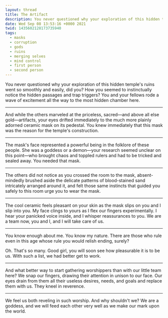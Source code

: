 ```yaml
---
layout: thread
title: The Artifact
description: You never questioned why your exploration of this hidden temple's ruins went ...
date: Wed Sep 08 13:53:16 +0000 2021
twid: 1435602128173735940
tags:
  - masks
  - corruption
  - gods
  - ruins
  - merging selves
  - mind control
  - first person
  - second person
---
```

<article class="thread">
<section class="tweet">
<p>You never questioned why your exploration of this hidden temple's ruins went so smoothly and easily, did you? How you seemed to instinctually notice the hidden passages and trap triggers? You and your fellows rode a wave of excitement all the way to the most hidden chamber here.</p>
</section>
<hr class="tweet_sep">
<section class="tweet">
<p>And while the others marveled at the priceless, sacred—and above all else gold—artifacts, your eyes drifted immediately to the much more plainly adorned ceramic mask on its pedestal. You knew immediately that this mask was the reason for the temple's construction.</p>
</section>
<hr class="tweet_sep">
<section class="tweet">
<p>The mask's face represented a powerful being in the folklore of these people. She was a goddess or a demon—your research seemed unclear on this point—who brought chaos and toppled rulers and had to be tricked and sealed away. You needed that mask.</p>
</section>
<hr class="tweet_sep">
<section class="tweet">
<p>The others did not notice as you crossed the room to the mask, absent-mindedly brushed aside the delicate patterns of blood-stained sand intricately arranged around it, and felt those same instincts that guided you safely to this room urge you to wear the mask.</p>
</section>
<hr class="tweet_sep">
<section class="tweet">
<p>The cool ceramic feels pleasant on your skin as the mask slips on you and I slip into you. My face clings to yours as I flex our fingers experimentally. I hear your panicked voice inside, and I whisper reassurances to you. We are a team now, you and I, and I will take care of us.</p>
</section>
<hr class="tweet_sep">
<section class="tweet">
<p>You know enough about me. You know my nature. There are those who rule even in this age whose rule you would relish ending, surely?</p>
<p>Oh. That's so many. Good girl, you will soon see how pleasurable it is to be us. With such a list, we had better get to work.</p>
</section>
<hr class="tweet_sep">
<section class="tweet">
<p>And what better way to start gathering worshippers than with our little team here? We snap our fingers, drawing their attention in unison to our face. Our eyes drain from them all their useless desires, needs, and goals and replace them with us. They kneel in reverence.</p>
</section>
<hr class="tweet_sep">
<section class="tweet">
<p>We feel us both reveling in such worship. And why shouldn't we? We are a goddess, and we will feed each other very well as we make our mark upon the world.</p>
</section>
</article>
